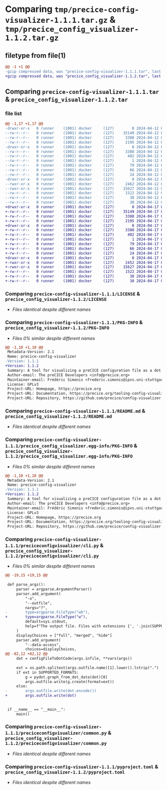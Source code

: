 # Comparing `tmp/precice-config-visualizer-1.1.1.tar.gz` & `tmp/precice_config_visualizer-1.1.2.tar.gz`

## filetype from file(1)

```diff
@@ -1 +1 @@
-gzip compressed data, was "precice-config-visualizer-1.1.1.tar", last modified: Fri Apr 12 06:58:52 2024, max compression
+gzip compressed data, was "precice_config_visualizer-1.1.2.tar", last modified: Wed Apr 17 08:25:13 2024, max compression
```

## Comparing `precice-config-visualizer-1.1.1.tar` & `precice_config_visualizer-1.1.2.tar`

### file list

```diff
@@ -1,17 +1,17 @@
-drwxr-xr-x   0 runner    (1001) docker     (127)        0 2024-04-12 06:58:52.591658 precice-config-visualizer-1.1.1/
--rw-r--r--   0 runner    (1001) docker     (127)    35149 2024-04-12 06:58:42.000000 precice-config-visualizer-1.1.1/LICENSE
--rw-r--r--   0 runner    (1001) docker     (127)     3388 2024-04-12 06:58:52.591658 precice-config-visualizer-1.1.1/PKG-INFO
--rw-r--r--   0 runner    (1001) docker     (127)     2195 2024-04-12 06:58:42.000000 precice-config-visualizer-1.1.1/README.md
-drwxr-xr-x   0 runner    (1001) docker     (127)        0 2024-04-12 06:58:52.591658 precice-config-visualizer-1.1.1/precice_config_visualizer.egg-info/
--rw-r--r--   0 runner    (1001) docker     (127)     3388 2024-04-12 06:58:52.000000 precice-config-visualizer-1.1.1/precice_config_visualizer.egg-info/PKG-INFO
--rw-r--r--   0 runner    (1001) docker     (127)      402 2024-04-12 06:58:52.000000 precice-config-visualizer-1.1.1/precice_config_visualizer.egg-info/SOURCES.txt
--rw-r--r--   0 runner    (1001) docker     (127)        1 2024-04-12 06:58:52.000000 precice-config-visualizer-1.1.1/precice_config_visualizer.egg-info/dependency_links.txt
--rw-r--r--   0 runner    (1001) docker     (127)       79 2024-04-12 06:58:52.000000 precice-config-visualizer-1.1.1/precice_config_visualizer.egg-info/entry_points.txt
--rw-r--r--   0 runner    (1001) docker     (127)       66 2024-04-12 06:58:52.000000 precice-config-visualizer-1.1.1/precice_config_visualizer.egg-info/requires.txt
--rw-r--r--   0 runner    (1001) docker     (127)       24 2024-04-12 06:58:52.000000 precice-config-visualizer-1.1.1/precice_config_visualizer.egg-info/top_level.txt
-drwxr-xr-x   0 runner    (1001) docker     (127)        0 2024-04-12 06:58:52.591658 precice-config-visualizer-1.1.1/preciceconfigvisualizer/
--rwxr-xr-x   0 runner    (1001) docker     (127)     2462 2024-04-12 06:58:42.000000 precice-config-visualizer-1.1.1/preciceconfigvisualizer/cli.py
--rwxr-xr-x   0 runner    (1001) docker     (127)    15627 2024-04-12 06:58:42.000000 precice-config-visualizer-1.1.1/preciceconfigvisualizer/common.py
--rw-r--r--   0 runner    (1001) docker     (127)     1522 2024-04-12 06:58:42.000000 precice-config-visualizer-1.1.1/pyproject.toml
--rw-r--r--   0 runner    (1001) docker     (127)       38 2024-04-12 06:58:52.591658 precice-config-visualizer-1.1.1/setup.cfg
--rw-r--r--   0 runner    (1001) docker     (127)       38 2024-04-12 06:58:42.000000 precice-config-visualizer-1.1.1/setup.py
+drwxr-xr-x   0 runner    (1001) docker     (127)        0 2024-04-17 08:25:13.175918 precice_config_visualizer-1.1.2/
+-rw-r--r--   0 runner    (1001) docker     (127)    35149 2024-04-17 08:25:01.000000 precice_config_visualizer-1.1.2/LICENSE
+-rw-r--r--   0 runner    (1001) docker     (127)     3388 2024-04-17 08:25:13.175918 precice_config_visualizer-1.1.2/PKG-INFO
+-rw-r--r--   0 runner    (1001) docker     (127)     2195 2024-04-17 08:25:01.000000 precice_config_visualizer-1.1.2/README.md
+drwxr-xr-x   0 runner    (1001) docker     (127)        0 2024-04-17 08:25:13.175918 precice_config_visualizer-1.1.2/precice_config_visualizer.egg-info/
+-rw-r--r--   0 runner    (1001) docker     (127)     3388 2024-04-17 08:25:13.000000 precice_config_visualizer-1.1.2/precice_config_visualizer.egg-info/PKG-INFO
+-rw-r--r--   0 runner    (1001) docker     (127)      402 2024-04-17 08:25:13.000000 precice_config_visualizer-1.1.2/precice_config_visualizer.egg-info/SOURCES.txt
+-rw-r--r--   0 runner    (1001) docker     (127)        1 2024-04-17 08:25:13.000000 precice_config_visualizer-1.1.2/precice_config_visualizer.egg-info/dependency_links.txt
+-rw-r--r--   0 runner    (1001) docker     (127)       79 2024-04-17 08:25:13.000000 precice_config_visualizer-1.1.2/precice_config_visualizer.egg-info/entry_points.txt
+-rw-r--r--   0 runner    (1001) docker     (127)       66 2024-04-17 08:25:13.000000 precice_config_visualizer-1.1.2/precice_config_visualizer.egg-info/requires.txt
+-rw-r--r--   0 runner    (1001) docker     (127)       24 2024-04-17 08:25:13.000000 precice_config_visualizer-1.1.2/precice_config_visualizer.egg-info/top_level.txt
+drwxr-xr-x   0 runner    (1001) docker     (127)        0 2024-04-17 08:25:13.175918 precice_config_visualizer-1.1.2/preciceconfigvisualizer/
+-rwxr-xr-x   0 runner    (1001) docker     (127)     2452 2024-04-17 08:25:01.000000 precice_config_visualizer-1.1.2/preciceconfigvisualizer/cli.py
+-rwxr-xr-x   0 runner    (1001) docker     (127)    15627 2024-04-17 08:25:01.000000 precice_config_visualizer-1.1.2/preciceconfigvisualizer/common.py
+-rw-r--r--   0 runner    (1001) docker     (127)     1522 2024-04-17 08:25:01.000000 precice_config_visualizer-1.1.2/pyproject.toml
+-rw-r--r--   0 runner    (1001) docker     (127)       38 2024-04-17 08:25:13.175918 precice_config_visualizer-1.1.2/setup.cfg
+-rw-r--r--   0 runner    (1001) docker     (127)       38 2024-04-17 08:25:01.000000 precice_config_visualizer-1.1.2/setup.py
```

### Comparing `precice-config-visualizer-1.1.1/LICENSE` & `precice_config_visualizer-1.1.2/LICENSE`

 * *Files identical despite different names*

### Comparing `precice-config-visualizer-1.1.1/PKG-INFO` & `precice_config_visualizer-1.1.2/PKG-INFO`

 * *Files 0% similar despite different names*

```diff
@@ -1,10 +1,10 @@
 Metadata-Version: 2.1
 Name: precice-config-visualizer
-Version: 1.1.1
+Version: 1.1.2
 Summary: A tool for visualizing a preCICE configuration file as a dot file.
 Author-email: The preCICE Developers <info@precice.org>
 Maintainer-email: Frédéric Simonis <frederic.simonis@ipvs.uni-stuttgart.de>
 License: GPLv3
 Project-URL: Homepage, https://precice.org
 Project-URL: Documentation, https://precice.org/tooling-config-visualization.html
 Project-URL: Repository, https://github.com/precice/config-visualizer.git
```

### Comparing `precice-config-visualizer-1.1.1/README.md` & `precice_config_visualizer-1.1.2/README.md`

 * *Files identical despite different names*

### Comparing `precice-config-visualizer-1.1.1/precice_config_visualizer.egg-info/PKG-INFO` & `precice_config_visualizer-1.1.2/precice_config_visualizer.egg-info/PKG-INFO`

 * *Files 0% similar despite different names*

```diff
@@ -1,10 +1,10 @@
 Metadata-Version: 2.1
 Name: precice-config-visualizer
-Version: 1.1.1
+Version: 1.1.2
 Summary: A tool for visualizing a preCICE configuration file as a dot file.
 Author-email: The preCICE Developers <info@precice.org>
 Maintainer-email: Frédéric Simonis <frederic.simonis@ipvs.uni-stuttgart.de>
 License: GPLv3
 Project-URL: Homepage, https://precice.org
 Project-URL: Documentation, https://precice.org/tooling-config-visualization.html
 Project-URL: Repository, https://github.com/precice/config-visualizer.git
```

### Comparing `precice-config-visualizer-1.1.1/preciceconfigvisualizer/cli.py` & `precice_config_visualizer-1.1.2/preciceconfigvisualizer/cli.py`

 * *Files 0% similar despite different names*

```diff
@@ -19,15 +19,15 @@
 
 def parse_args():
     parser = argparse.ArgumentParser()
     parser.add_argument(
         "-o",
         "--outfile",
         nargs="?",
-        type=argparse.FileType("wb"),
+        type=argparse.FileType("w"),
         default=sys.stdout,
         help=f"The output file. Files with extensions {', '.join(SUPPORTED_FORMATS)} will be rendered using graphviz. Omit to output dot to stdout.",
     )
     displayChoices = ["full", "merged", "hide"]
     parser.add_argument(
         "--data-access",
         choices=displayChoices,
@@ -82,12 +82,12 @@
     dot = configFileToDotCode(args.infile, **vars(args))
 
     ext = os.path.splitext(args.outfile.name)[1].lower().lstrip(".")
     if ext in SUPPORTED_FORMATS:
         g = pydot.graph_from_dot_data(dot)[0]
         args.outfile.write(g.create(format=ext))
     else:
-        args.outfile.write(dot.encode())
+        args.outfile.write(dot)
 
 
 if __name__ == "__main__":
     main()
```

### Comparing `precice-config-visualizer-1.1.1/preciceconfigvisualizer/common.py` & `precice_config_visualizer-1.1.2/preciceconfigvisualizer/common.py`

 * *Files identical despite different names*

### Comparing `precice-config-visualizer-1.1.1/pyproject.toml` & `precice_config_visualizer-1.1.2/pyproject.toml`

 * *Files identical despite different names*

